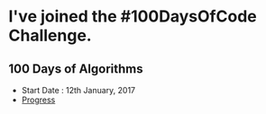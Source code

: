 # I've joined the #100DaysOfCode Challenge.

## 100 Days of Algorithms
* Start Date : 12th January, 2017
* [Progress](blob/master/100-days-of-algorithms/log.md)
